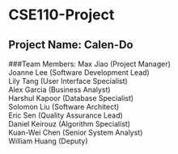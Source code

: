 # CSE110-Project
## Project Name: Calen-Do


###Team Members: 
Max Jiao	(Project Manager)<br>
Joanne Lee	(Software Development Lead)<br>
Lily Tang	(User Interface Specialist)<br>
Alex Garcia	(Business Analyst)<br>
Harshul Kapoor (Database Specialist)<br>
Solomon Liu	(Software Architect)<br>
Eric Sen	(Quality Assurance Lead)<br>
Daniel Keirouz	(Algorithm Specialist)<br>
Kuan-Wei Chen	(Senior System Analyst)<br>
William Huang	(Deputy)